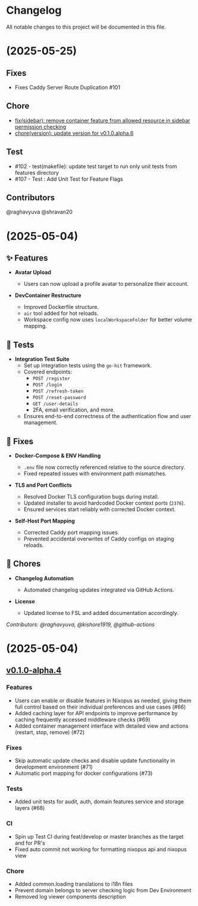 # Changelog
All notable changes to this project will be documented in this file.

# [](https://github.com/raghavyuva/nixopus/compare/v0.1.0-alpha.6...v) (2025-05-25)
## Fixes
* Fixes Caddy Server Route Duplication #101

## Chore
* [fix(sidebar): remove container feature from allowed resource in sidebar permission checking](https://github.com/raghavyuva/nixopus/pull/106/commits/1cec95d8cf1f5e25e179c1b206e56f648ec02b05) 
* [chore(version): update version for v0.1.0.alpha.6](https://github.com/raghavyuva/nixopus/pull/106/commits/52f2755d9690b8a6ab2498b9d88d3ed302e88dc5)
## Test
* #102 - test(makefile): update test target to run only unit tests from features directory 
* #107 - Test : Add Unit Test for Feature Flags

## Contributors
@raghavyuva @shravan20 

# [](https://github.com/raghavyuva/nixopus/compare/v0.1.0-alpha.5...v) (2025-05-04)
## ✨ Features

- **Avatar Upload**
  - Users can now upload a profile avatar to personalize their account.

- **DevContainer Restructure**
  - Improved Dockerfile structure.
  - `air` tool added for hot reloads.
  - Workspace config now uses `localWorkspaceFolder` for better volume mapping.


## 🧪 Tests

- **Integration Test Suite**
  - Set up integration tests using the `go-hit` framework.
  - Covered endpoints:
    - `POST /register`
    - `POST /login`
    - `POST /refresh-token`
    - `POST /reset-password`
    - `GET /user-details`
    - 2FA, email verification, and more.
  - Ensures end-to-end correctness of the authentication flow and user management.


## 🐛 Fixes

- **Docker-Compose & ENV Handling**
  - `.env` file now correctly referenced relative to the source directory.
  - Fixed repeated issues with environment path mismatches.

- **TLS and Port Conflicts**
  - Resolved Docker TLS configuration bugs during install.
  - Updated installer to avoid hardcoded Docker context ports (`2376`).
  - Ensured services start reliably with corrected Docker context.

- **Self-Host Port Mapping**
  - Corrected Caddy port mapping issues.
  - Prevented accidental overwrites of Caddy configs on staging reloads.


## 🔧 Chores

- **Changelog Automation**
  - Automated changelog updates integrated via GitHub Actions.

- **License**
  - Updated license to FSL and added documentation accordingly.

_Contributors: @raghavyuva, @kishore1919, @github-actions_


# [](https://github.com/raghavyuva/nixopus/compare/v0.1.0-alpha.4...v) (2025-05-04)

## [v0.1.0-alpha.4]

### Features
- Users can enable or disable features in Nixopus as needed, giving them full control based on their individual preferences and use cases (#66)
- Added caching layer for API endpoints to improve performance by caching frequently accessed middleware checks (#69)
- Added container management interface with detailed view and actions (restart, stop, remove) (#72)

### Fixes
- Skip automatic update checks and disable update functionality in development environment (#71)
- Automatic port mapping for docker configurations (#73)

### Tests
- Added unit tests for audit, auth, domain features service and storage layers (#68)

### CI
- Spin up Test CI during feat/develop or master branches as the target and for PR's
- Fixed auto commit not working for formatting nixopus api and nixopus view

### Chore
- Added common.loading translations to i18n files
- Prevent domain belongs to server checking logic from Dev Environment
- Removed log viewer components description

[Unreleased]: https://github.com/raghavyuva/nixopus/compare/v0.1.0-alpha.3...HEAD
[v0.1.0-alpha.4]: https://github.com/raghavyuva/nixopus/compare/v0.1.0-alpha.3...v0.1.0-alpha.4
